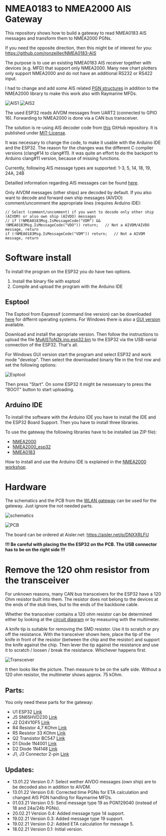 # NMEA0183 to NMEA2000 AIS Gateway

This repository shows how to build a gateway to read NMEA0183 AIS messages and transform them to NMEA2000 PGNs.

If you need the opposite direction, then this might be of interest for you: https://github.com/ronzeiller/NMEA0183-AIS

The purpose is to use an existing NMEA0183 AIS receiver together with devices (e.g. MFD) that support only NMEA2000.
Many new chart plotters only support NMEA2000 and do not have an additional RS232 or RS422 input.

I had to change and add some AIS related [PGN structures](https://github.com/AK-Homberger/NMEA2000-AIS-Gateway/blob/bea3ec6255678d2c806bf09e5bebd815074605ea/MyAISToN2k/NMEA0183AIStoNMEA2000.h#L73) in addition to the NMEA2000 library to make this work also with Raymarine MFDs.

![AIS1](https://github.com/AK-Homberger/NMEA2000-AIS-Gateway/blob/main/AIS1.jpg)
![AIS2](https://github.com/AK-Homberger/NMEA2000-AIS-Gateway/blob/main/AIS2.JPG)

The used ESP32 reads AIVDM messages from UART2 (connected to GPIO 16). Forwarding to NMEA2000 is done via a CAN bus transceiver.

The solution is re-using AIS decoder code from [this](https://github.com/aduvenhage/ais-decoder) GitHub repository. It is published under [MIT-License](https://github.com/aduvenhage/ais-decoder/blob/master/LICENSE).

It was necessary to change the code, to make it usable with the Arduino IDE and the ESP32. The reason for the changes was the different C compiler versions (clang#14 to clang#11). It was quite an effort to do the backport to Arduino clang#11 version, because of missing functions.

Currently, following AIS message types are supported: 1-3, 5, 14, 18, 19, 24A, 24B

Detailled information regarding AIS messages can be found [here](https://gpsd.gitlab.io/gpsd/AIVDM.html).

Only AIVDM messages (other ships) are decoded by default. If you also want to decode and forward own ship messages (AIVDO) comment/uncomment the appropriate lines (requires Arduino IDE):

```
// Select (comment/uncomment) if you want to decode only other ship (AIVDM) or also own ship (AIVDO) messages
// if (!NMEA0183Msg.IsMessageCode("VDM") && !NMEA0183Msg.IsMessageCode("VDO")) return;   // Not a AIVDM/AIVDO message, return
if (!NMEA0183Msg.IsMessageCode("VDM")) return;   // Not a AIVDM message, return
```
# Software install
To install the program on the ESP32 you do have two options.

1. Install the binary file with esptool
2. Compile and upload the program with the Arduino IDE

## Esptool
The Esptool from Espressif (command line version) can be downloaded [here](https://github.com/igrr/esptool-ck/releases) for differnt operating systems.
For Windows there is also a [GUI version](https://www.espressif.com/en/support/download/other-tools) available.

Download and install the apropriate version. Then follow the instructions to upload the file [MyAISToN2k.ino.esp32.bin](https://github.com/AK-Homberger/NMEA2000-AIS-Gateway/blob/main/MyAISToN2k.ino.esp32.bin) to the ESP32 via the USB-serial connection of the ESP32. That's all.

For Windows GUI version start the program and select ESP32 and work mode "develop". Then select the downloaded binariy file in the first row and set the following options:

![Esptool](https://github.com/AK-Homberger/NMEA2000-AIS-Gateway/blob/main/Esptool.png)

Then press "Start". On some ESP32 it might be nessessary to press the "BOOT" button to start uploading.

## Arduino IDE

To install the software with the Arduino IDE you have to install the IDE and the ESP32 Board Support.
Then you have to install three libraries.

To use the gateway the following libraries have to be installed (as ZIP file):
- [NMEA2000](https://github.com/ttlappalainen/NMEA2000)
- [NMEA2000_esp32](https://github.com/ttlappalainen/NMEA2000_esp32)
- [NMEA0183](https://github.com/ttlappalainen/NMEA0183)

How to install and use the Arduino IDE is explained in the [NMEA2000 workshop](https://github.com/AK-Homberger/NMEA2000-Workshop).

# Hardware
The schematics and the PCB from the [WLAN gateway](https://github.com/AK-Homberger/NMEA2000WifiGateway-with-ESP32) can be used for the gateway. Just ignore the not needed parts.

![schematics](https://github.com/AK-Homberger/NMEA2000WifiGateway-with-ESP32/blob/master/KiCAD/ESP32WifiAisTempVolt2/ESP32WifiAisTempVolt2.png)

![PCB](https://github.com/AK-Homberger/NMEA2000WifiGateway-with-ESP32/blob/master/KiCAD/ESP32WifiAisTempVolt2/ESP32WifiAisTempVolt2-PCB.png)

The board can be ordered at Aisler.net: https://aisler.net/p/DNXXRLFU

**!!! Be careful with placing the the ESP32 on the PCB. The USB connector has to be on the right side !!!**

# Remove the 120 ohm resistor from the transceiver
For unknown reasons, many CAN bus transceivers for the ESP32 have a 120 Ohm resistor built into them. The resistor does not belong to the devices at the ends of the stub lines, but to the ends of the backbone cable.

Whether the transceiver contains a 120 ohm resistor can be determined either by looking at the [circuit diagram](https://github.com/AK-Homberger/NMEA2000-Workshop/blob/main/Docs/SN65HVD230%20CAN%20Board_SCH.pdf) or by measuring with the multimeter.

A knife tip is suitable for removing the SMD resistor. Use it to scratch or pry off the resistance. With the transceiver shown here, place the tip of the knife in front of the resistor (between the chip and the resistor) and support the knife against the chip. Then lever the tip against the resistance and use it to scratch / loosen / break the resistance. Whichever happens first.

![Transceiver](https://github.com/AK-Homberger/NMEA2000WifiGateway-with-ESP32/blob/master/CAN-Transceiver.jpg)

It then looks like the picture. Then measure to be on the safe side. Without a 120 ohm resistor, the multimeter shows approx. 75 kOhm.

## Parts:
You only need these parts for the gateway:

- U1 ESP32 [Link](https://www.amazon.de/AZDelivery-NodeMCU-Development-Nachfolgermodell-ESP8266/dp/B071P98VTG/ref=sxts_sxwds-bia-wc-drs3_0?__mk_de_DE=%C3%85M%C3%85%C5%BD%C3%95%C3%91&cv_ct_cx=ESP32&dchild=1&keywords=ESP32) 
- J5 SN65HVD230 [Link](https://eckstein-shop.de/Waveshare-SN65HVD230-CAN-Board-33V-ESD-protection)
- J2 D24V10F5 [Link](https://eckstein-shop.de/Pololu-5V-1A-Step-Down-Spannungsregler-D24V10F5)
- R4 Resistor 4,7 KOhm [Link](https://www.reichelt.de/de/en/carbon-film-resistor-1-4-w-5-4-7-kohm-1-4w-4-7k-p1425.html?&nbc=1)
- R5 Resistor 33 KOhm [Link](https://www.reichelt.de/de/en/carbon-film-resistor-1-4-w-5-33-kohm-1-4w-33k-p1412.html?&nbc=1)
- Q2 Transistor BC547 [Link](https://www.reichelt.de/de/en/small-signal-transistors-npn-to-92-45-v-rnd-bc547-p223356.html?&nbc=1)
- D1 Diode 1N4001 [Link](https://www.reichelt.com/de/en/rectifier-diode-do41-50-v-1-a-1n-4001-p1723.html?&nbc=1)
- D2 Diode 1N4148 [Link](https://www.reichelt.de/schalt-diode-100-v-150-ma-do-35-1n-4148-p1730.html?search=1n4148)
- J1, J3 Connector 2-pin [Link](https://www.reichelt.de/de/en/2-pin-terminal-strip-spacing-5-08-akl-101-02-p36605.html?&nbc=1)


## Updates:
- 13.01.22 Version 0.7: Select wether AIVDO messages (own ship) are to be decoded also in addition to AIVDM.
- 13.01.22 Version 0.6: Corrected time PGNs for ETA calculation and changed AIS PGN handling for Raymarine MFDs.
- 01.03.21 Version 0.5: Send message type 19 as PGN129040 (instead of 18 and 24a/24b PGNs).
- 20.02.21 Version 0.4: Added message type 14 support.
- 19.02.21 Version 0.3: Added message type 19 support.
- 19.02.21 Version 0.2: Added ETA calculation for message 5.
- 18.02.21 Version 0.1: Initial version.
